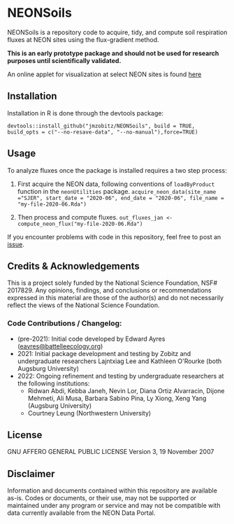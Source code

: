 # NEONSoils
NEONSoils is a repository code to acquire, tidy, and compute soil respiration fluxes at NEON sites using the flux-gradient method. 

**This is an early prototype package and should not be used for research purposes until scientifically validated.**

An online applet for visualization at select NEON sites is found [here](https://jmzobitz.shinyapps.io/NEON-soil-fluxes/)

## Installation 
Installation in R is done through the devtools package:

`devtools::install_github("jmzobitz/NEONSoils", build = TRUE, build_opts = c("--no-resave-data", "--no-manual"),force=TRUE)`

## Usage
To analyze fluxes once the package is installed requires a two step process:

1. First acquire the NEON data, following conventions of `loadByProduct` function in the `neonUtilities` package.
` acquire_neon_data(site_name ="SJER",
                  start_date = "2020-06",
                  end_date = "2020-06",
                  file_name = "my-file-2020-06.Rda") `

2. Then process and compute fluxes.
` out_fluxes_jan <- compute_neon_flux("my-file-2020-06.Rda") `

If you encounter problems with code in this repository, feel free to post an [issue](https://github.com/jmzobitz/NEONSoils/issues).

## Credits & Acknowledgements
This is a project solely funded by the National Science Foundation, NSF# 2017829. Any opinions, findings, and conclusions or recommendations expressed in this material are those of the author(s) and do not necessarily reflect the views of the National Science Foundation.

### Code Contributions / Changelog:
- (pre-2021): Initial code developed by Edward Ayres (eayres@battelleecology.org)
- 2021: Initial package development and testing by Zobitz and undergraduate researchers Lajntxiag Lee and Kathleen O'Rourke (both Augsburg University)
- 2022: Ongoing refinement and testing by undergraduate researchers at the following institutions:
  * Ridwan Abdi, Kebba Janeh, Nevin Lor, Diana Ortiz Alvarracin, Dijone Mehmeti, Ali Musa, Barbara Sabino Pina, Ly Xiong, Xeng Yang (Augsburg University)
  * Courtney Leung (Northwestern University)

## License
GNU AFFERO GENERAL PUBLIC LICENSE Version 3, 19 November 2007

## Disclaimer
Information and documents contained within this repository are available as-is. Codes or documents, or their use, may not be supported or maintained under any program or service and may not be compatible with data currently available from the NEON Data Portal.
